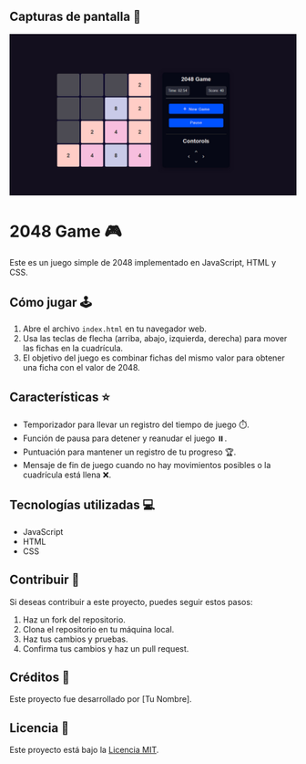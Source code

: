 
## Capturas de pantalla 📸
![portada del proyecto](<screenshots/bandicam 2024-06-05 22-01-27-143.jpg>)

# 2048 Game 🎮

Este es un juego simple de 2048 implementado en JavaScript, HTML y CSS.

## Cómo jugar 🕹️

1. Abre el archivo `index.html` en tu navegador web.
2. Usa las teclas de flecha (arriba, abajo, izquierda, derecha) para mover las fichas en la cuadrícula.
3. El objetivo del juego es combinar fichas del mismo valor para obtener una ficha con el valor de 2048.

## Características ⭐

- Temporizador para llevar un registro del tiempo de juego ⏱️.
- Función de pausa para detener y reanudar el juego ⏸️.
- Puntuación para mantener un registro de tu progreso 🏆.
- Mensaje de fin de juego cuando no hay movimientos posibles o la cuadrícula está llena ❌.


## Tecnologías utilizadas 💻

- JavaScript
- HTML
- CSS

## Contribuir 🤝

Si deseas contribuir a este proyecto, puedes seguir estos pasos:

1. Haz un fork del repositorio.
2. Clona el repositorio en tu máquina local.
3. Haz tus cambios y pruebas.
4. Confirma tus cambios y haz un pull request.

## Créditos 🙌

Este proyecto fue desarrollado por [Tu Nombre].

## Licencia 📝

Este proyecto está bajo la [Licencia MIT](LICENSE).
